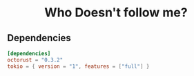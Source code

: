 <div align="center">

# Who Doesn't follow me?

</div>


## Dependencies

```toml
[dependencies]
octorust = "0.3.2"
tokio = { version = "1", features = ["full"] }
```
